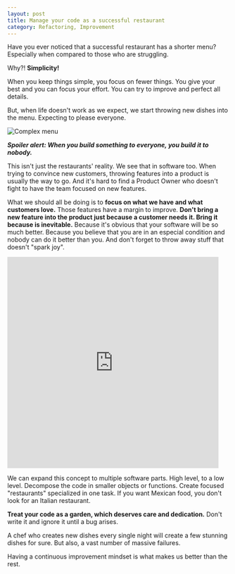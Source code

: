 ```yaml
---
layout: post
title: Manage your code as a successful restaurant
category: Refactoring, Improvement
---
```


Have you ever noticed that a successful restaurant has a shorter menu? Especially when compared to those who are struggling.

Why?! **Simplicity!** 

When you keep things simple, you focus on fewer things. You give your best and you can focus your effort. You can try to improve and perfect all details.

But, when life doesn't work as we expect, we start throwing new dishes into the menu. Expecting to please everyone. 


<!--excerpt-->

![Complex menu](/images/manage-your-code-as-a-successful-restaurant-complex-menu.jpeg)

**_Spoiler alert: When you build something to everyone, you build it to nobody._**


This isn't just the restaurants' reality. We see that in software too. When trying to convince new customers, throwing features into a product is usually the way to go. And it's hard to find a Product Owner who doesn't fight to have the team focused on new features.

What we should all be doing is to **focus on what we have and what customers love.** Those features have a margin to improve. **Don't bring a new feature into the product just because a customer needs it. Bring it because is inevitable.** Because it's obvious that your software will be so much better. Because you believe that you are in an especial condition and nobody can do it better than you. And don't forget to throw away stuff that doesn't "spark joy". 

<iframe src="https://giphy.com/embed/hvRoo3YcAPUheF3MxY" width="480" height="480" frameBorder="0" class="giphy-embed" allowFullScreen></iframe>

We can expand this concept to multiple software parts. High level, to a low level. Decompose the code in smaller objects or functions. Create focused "restaurants" specialized in one task. If you want Mexican food, you don't look for an Italian restaurant.

**Treat your code as a garden, which deserves care and dedication.** Don't write it and ignore it until a bug arises. 

A chef who creates new dishes every single night will create a few stunning dishes for sure. But also, a vast number of massive failures.

Having a continuous improvement mindset is what makes us better than the rest.

<!--excerpt-->